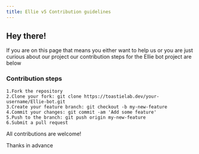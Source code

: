 ```yaml
---
title: Ellie v5 Contribution guidelines
---
```


## Hey there!
If you are on this page that means you either want to help us or you are just curious about our project our contribution steps for the Ellie bot project are below

### Contribution steps

```
1.Fork the repository
2.Clone your fork: git clone https://toastielab.dev/your-username/Ellie-bot.git
3.Create your feature branch: git checkout -b my-new-feature
4.Commit your changes: git commit -am 'Add some feature'
5.Push to the branch: git push origin my-new-feature
6.Submit a pull request
```

All contributions are welcome!

Thanks in advance